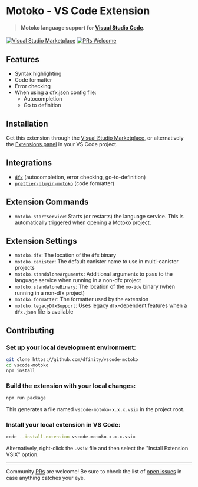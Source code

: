 # Motoko - VS Code Extension

> #### Motoko language support for [Visual Studio Code](https://code.visualstudio.com/).

[![Visual Studio Marketplace](https://img.shields.io/visual-studio-marketplace/v/dfinity-foundation.vscode-motoko?color=brightgreen&logo=visual-studio-code)](https://marketplace.visualstudio.com/items?itemName=dfinity-foundation.vscode-motoko)
[![PRs Welcome](https://img.shields.io/badge/PRs-welcome-brightgreen.svg)](https://github.com/dfinity/prettier-plugin-motoko/issues)

## Features

- Syntax highlighting
- Code formatter
- Error checking
- When using a [dfx.json](https://medium.com/@chiedo/6-steps-to-deploying-your-first-dapp-on-the-internet-computer-b9a36b45f91e) config file:
  - Autocompletion
  - Go to definition

## Installation

Get this extension through the [Visual Studio Marketplace](https://marketplace.visualstudio.com/items?itemName=dfinity-foundation.vscode-motoko), or alternatively the [Extensions panel](https://code.visualstudio.com/docs/editor/extension-marketplace) in your VS Code project.

## Integrations

- [`dfx`](https://internetcomputer.org/docs/current/developer-docs/build/install-upgrade-remove/) (autocompletion, error checking, go-to-definition)
- [`prettier-plugin-motoko`](https://npmjs.com/package/prettier-plugin-motoko) (code formatter)

## Extension Commands

- `motoko.startService`: Starts (or restarts) the language service. This is automatically triggered when opening a Motoko project.

## Extension Settings

- `motoko.dfx`: The location of the `dfx` binary
- `motoko.canister`: The default canister name to use in multi-canister projects
- `motoko.standaloneArguments`: Additional arguments to pass to the language service when running in a non-dfx project
- `motoko.standaloneBinary`: The location of the `mo-ide` binary (when running in a non-dfx project)
- `motoko.formatter`: The formatter used by the extension
- `motoko.legacyDfxSupport`: Uses legacy `dfx`-dependent features when a `dfx.json` file is available

## Contributing

### Set up your local development environment:

```bash
git clone https://github.com/dfinity/vscode-motoko
cd vscode-motoko
npm install
```

### Build the extension with your local changes:

```bash
npm run package
```

This generates a file named `vscode-motoko-x.x.x.vsix` in the project root.

### Install your local extension in VS Code:

```bash
code --install-extension vscode-motoko-x.x.x.vsix
```

Alternatively, right-click the `.vsix` file and then select the "Install Extension VSIX" option.

---

Community [PRs](https://github.com/dfinity/vscode-motoko/pulls) are welcome! Be sure to check the list of [open issues](https://github.com/dfinity/vscode-motoko/issues) in case anything catches your eye.
